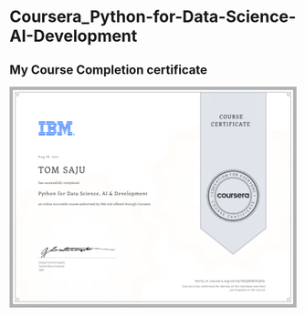 # Coursera_Python-for-Data-Science-AI-Development

## My Course Completion certificate 

![certificate](Course_Completion_Certificate.png)